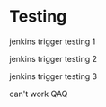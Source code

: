# Testing
jenkins trigger testing 1

jenkins trigger testing 2

jenkins trigger testing 3

can't work QAQ

